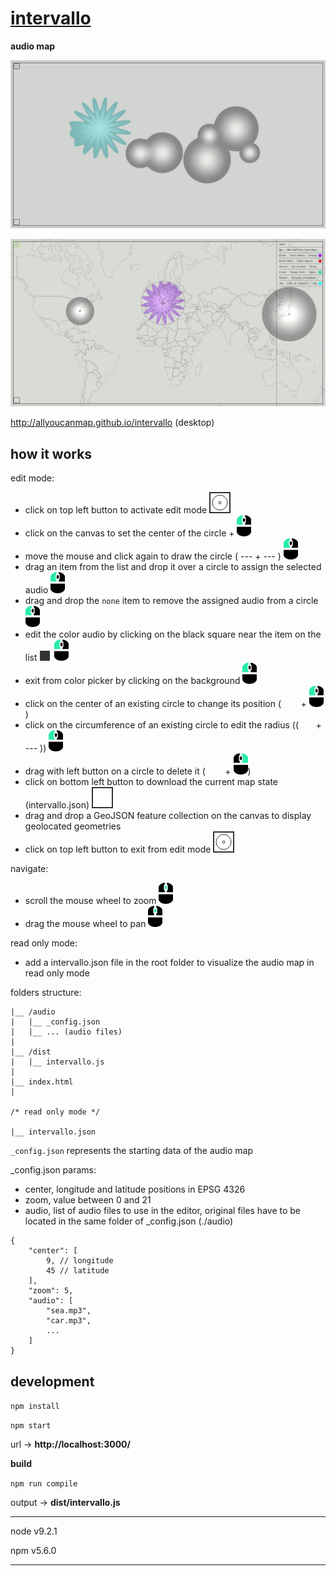 # [intervallo](http://allyoucanmap.github.io/intervallo)
**audio map**

![_](./img/_.png)

![_](./img/editor.png)

http://allyoucanmap.github.io/intervallo (desktop)

## how it works

edit mode:
- click on top left button to activate edit mode ![edit icon](./img/edit-icon.png)
- click on the canvas to set the center of the circle + ![mouse left](./img/mouse-left.png)
- move the mouse and click again to draw the circle ( --- + --- ) ![mouse left](./img/mouse-left.png)
- drag an item from the list and drop it over a circle to assign the selected audio ![mouse left](./img/mouse-left.png)
- drag and drop the `none` item to remove the assigned audio from a circle ![mouse left](./img/mouse-left.png)
- edit the color audio by clicking on the black square near the item on the list ![square](./img/square.png)&nbsp;&nbsp;![mouse left](./img/mouse-left.png)
- exit from color picker by clicking on the background ![mouse left](./img/mouse-left.png)
- click on the center of an existing circle to change its position ( &nbsp;&nbsp;&nbsp; &nbsp;&nbsp; + ![mouse left](./img/mouse-left.png))
- click on the circumference of an existing circle to edit the radius (( &nbsp;&nbsp;&nbsp;&nbsp;&nbsp; + --- )) ![mouse left](./img/mouse-left.png)
- drag with left button on a circle to delete it ( &nbsp;&nbsp;&nbsp; &nbsp;&nbsp; + ![mouse right](./img/mouse-right.png))
- click on bottom left button to download the current map state (intervallo.json) ![download icon](./img/download-icon.png)
- drag and drop a GeoJSON feature collection on the canvas to display geolocated geometries
- click on top left button to exit from edit mode ![edit icon](./img/edit-icon.png)

navigate: 
- scroll the mouse wheel to zoom ![mouse center](./img/mouse-center.png)
- drag the mouse wheel to pan ![mouse center](./img/mouse-center.png)

read only mode:
- add a intervallo.json file in the root folder to visualize the audio map in read only mode

folders structure:
```
|__ /audio
|   |__ _config.json
|   |__ ... (audio files)
|
|__ /dist
|   |__ intervallo.js
|
|__ index.html
|

/* read only mode */

|__ intervallo.json
```

`_config.json` represents the starting data of the audio map

_config.json params:

- center, longitude and latitude positions in EPSG 4326
- zoom, value between 0 and 21
- audio, list of audio files to use in the editor, original files have to be located in the same folder of _config.json (./audio)

```
{
    "center": [
        9, // longitude
        45 // latitude
    ],
    "zoom": 5,
    "audio": [
        "sea.mp3",
        "car.mp3",
        ...
    ]
}
```

## development

`npm install`

`npm start`

url -> **http://localhost:3000/**

**build**

`npm run compile`

output -> **dist/intervallo.js**

---

node v9.2.1

npm v5.6.0

---
